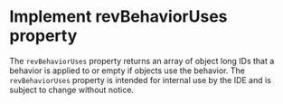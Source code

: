 # Implement revBehaviorUses property

The `revBehaviorUses` property returns an array of object long IDs that
a behavior is applied to or empty if objects use the behavior. The
`revBehaviorUses` property is intended for internal use by the IDE and is
subject to change without notice. 
